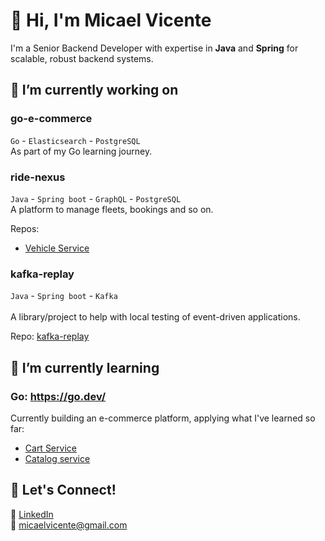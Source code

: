 # 👋 Hi, I'm Micael Vicente  
I'm a Senior Backend Developer with expertise in **Java** and **Spring** for scalable, robust backend systems.

## 🔭 I’m currently working on
### go-e-commerce
`Go` - `Elasticsearch` - `PostgreSQL`
<br>As part of my Go learning journey.

### ride-nexus
`Java` - `Spring boot` - `GraphQL` - `PostgreSQL`
<br>A platform to manage fleets, bookings and so on.

Repos:
- [Vehicle Service](https://github.com/micael-vicente/ride-nexus-vehicle)

### kafka-replay
`Java` - `Spring boot` - `Kafka`
<br><br>A library/project to help with local testing of event-driven applications.

Repo: [kafka-replay](https://github.com/micael-vicente/kafka-replay)

## 🌱 I’m currently learning
### Go: https://go.dev/
Currently building an e-commerce platform, applying what I've learned so far:
- [Cart Service](https://github.com/micael-vicente/go-e-cart)
- [Catalog service](https://github.com/micael-vicente/go-e-catalog)

## 💬 Let's Connect!  
🔗 [LinkedIn](https://www.linkedin.com/in/micael-vicente-9230328a)  
📧 [micaelvicente@gmail.com](mailto:micaelvicente@gmail.com)  

<!--
**micael-vicente/micael-vicente** is a ✨ _special_ ✨ repository because its `README.md` (this file) appears on your GitHub profile.

Here are some ideas to get you started:

- 🔭 I’m currently working on ...
- 🌱 I’m currently learning ...
- 👯 I’m looking to collaborate on ...
- 🤔 I’m looking for help with ...
- 💬 Ask me about ...
- 📫 How to reach me: ...
- 😄 Pronouns: ...
- ⚡ Fun fact: ...
-->

